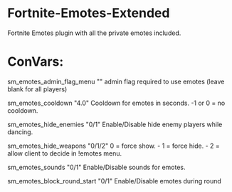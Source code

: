 # Fortnite-Emotes-Extended

Fortnite Emotes plugin with all the private emotes included.

# ConVars:
sm_emotes_admin_flag_menu ""  admin flag required to use emotes (leave blank for all players)

sm_emotes_cooldown "4.0"  Cooldown for emotes in seconds. -1 or 0 = no cooldown.

sm_emotes_hide_enemies "0/1"  Enable/Disable hide enemy players while dancing.

sm_emotes_hide_weapons "0/1/2"  0 = force show.  -  1 = force hide.  -  2 = allow client to decide in !emotes menu.

sm_emotes_sounds "0/1"  Enable/Disable sounds for emotes.

sm_emotes_block_round_start "0/1" Enable/Disable emotes during round

